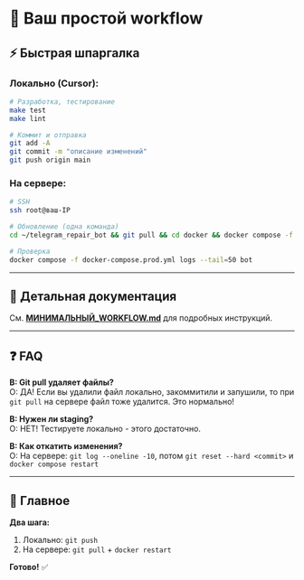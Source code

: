# 🚀 Ваш простой workflow

## ⚡ Быстрая шпаргалка

### Локально (Cursor):
```bash
# Разработка, тестирование
make test
make lint

# Коммит и отправка
git add -A
git commit -m "описание изменений"
git push origin main
```

### На сервере:
```bash
# SSH
ssh root@ваш-IP

# Обновление (одна команда)
cd ~/telegram_repair_bot && git pull && cd docker && docker compose -f docker-compose.prod.yml restart

# Проверка
docker compose -f docker-compose.prod.yml logs --tail=50 bot
```

---

## 📖 Детальная документация

См. **[МИНИМАЛЬНЫЙ_WORKFLOW.md](МИНИМАЛЬНЫЙ_WORKFLOW.md)** для подробных инструкций.

---

## ❓ FAQ

**В: Git pull удаляет файлы?**  
О: ДА! Если вы удалили файл локально, закоммитили и запушили, то при `git pull` на сервере файл тоже удалится. Это нормально!

**В: Нужен ли staging?**  
О: НЕТ! Тестируете локально - этого достаточно.

**В: Как откатить изменения?**  
О: На сервере: `git log --oneline -10`, потом `git reset --hard <commit>` и `docker compose restart`

---

## 🎯 Главное

**Два шага:**
1. Локально: `git push`
2. На сервере: `git pull` + `docker restart`

**Готово!** ✅

